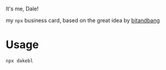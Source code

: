 It's me, Dale!

my `npx` business card, based on the great idea by [bitandbang]()

# Usage
```
npx dakebl
```